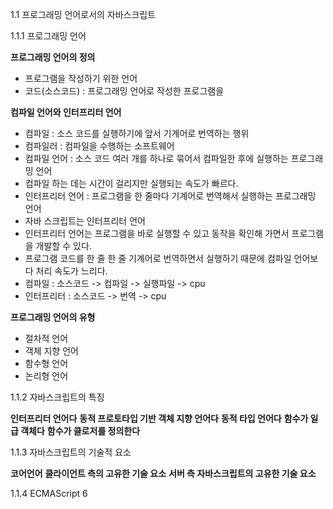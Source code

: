 1.1 프로그래밍 언어로서의 자바스크립트

1.1.1 프로그래밍 언어

**프로그래밍 언어의 정의**
- 프로그램을 작성하기 위한 언어
- 코드(소스코드) : 프로그래밍 언어로 작성한 프로그램을

**컴파일 언어와 인터프리터 언어**
- 컴파일 : 소스 코드를 실행하기에 앞서 기계어로 번역하는 행위
- 컴파일러 : 컴파일을 수행하는 소프트웨어
- 컴파일 언어 : 소스 코드 여러 개를 하나로 묶어서 컴파일한 후에 실행하는 프로그래밍 언어
- 컴파일 하는 데는 시간이 걸리지만 실행되는 속도가 빠르다.
- 인터프리터 언어 : 프로그램을 한 줄마다 기계어로 번역해서 실행하는 프로그래밍 언어
- 자바 스크립트는 인터프리터 언어
- 인터프리터 언어는 프로그램을 바로 실행할 수 있고 동작을 확인해 가면서 프로그램을 개발할 수 있다.
- 프로그램 코드를 한 줄 한 줄 기계어로 번역하면서 실행하기 때문에 컴파일 언어보다 처리 속도가 느리다.
- 컴파일 : 소스코드 -> 컴파일 -> 실행파일 -> cpu
- 인터프리터 : 소스코드 -> 번역 -> cpu

**프로그래밍 언어의 유형**
- 절차적 언어
- 객체 지향 언어
- 함수형 언어
- 논리형 언어

1.1.2 자바스크립트의 특징

**인터프리터 언어다**
**동적 프로토타입 기반 객체 지향 언어다**
**동적 타입 언어다**
**함수가 일급 객체다**
**함수가 클로저를 정의한다**

1.1.3 자바스크립트의 기술적 요소

**코어언어**
**클라이언트 측의 고유한 기술 요소**
**서버 측 자바스크립트의 고유한 기술 요소**

1.1.4 ECMAScript 6
